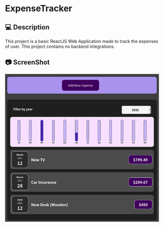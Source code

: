 # ExpenseTracker
## 💻 Description
This project is a basic ReactJS Web Application made to track the expenses of user. This project contains no backend integrations.

## 📷 ScreenShot

<kbd>
  <img src="./screenshot.png" alt="Expense Tracker" width="600" />
</kbd>
